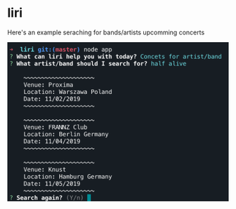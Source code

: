# liri

Here's an example seraching for bands/artists upcomming concerts

![Concerts for artist/band](bands.png)
